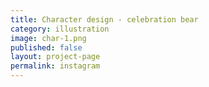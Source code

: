 ```yaml
---
title: Character design - celebration bear
category: illustration
image: char-1.png
published: false
layout: project-page
permalink: instagram
---
```

